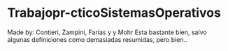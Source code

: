 # Trabajopr-cticoSistemasOperativos
Made by: Contieri, Zampini, Farías y y Mohr
Esta bastante bien, salvo algunas definiciones como demasiadas resumidas, pero bien..
